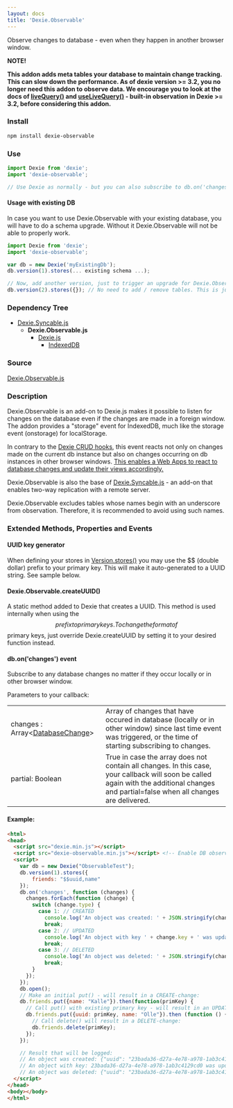 ```yaml
---
layout: docs
title: 'Dexie.Observable'
---
```


Observe changes to database - even when they happen in another browser window.

**NOTE!**

**This addon adds meta tables your database to maintain change tracking. This can slow down the performance. As of dexie version >= 3.2, you no longer need this addon to observe data. We encourage you to look at the docs of [liveQuery()](/docs/liveQuery()) and [useLiveQuery()](/docs/dexie-react-hooks/useLiveQuery()) - built-in observation in Dexie >= 3.2, before considering this addon.**

### Install

```bash
npm install dexie-observable
```

### Use
```javascript
import Dexie from 'dexie';
import 'dexie-observable';

// Use Dexie as normally - but you can also subscribe to db.on('changes').
```

#### Usage with existing DB

In case you want to use Dexie.Observable with your existing database, you will have to do a schema upgrade. Without it Dexie.Observable will not be able to properly work.

```javascript
import Dexie from 'dexie';
import 'dexie-observable';

var db = new Dexie('myExistingDb');
db.version(1).stores(... existing schema ...);

// Now, add another version, just to trigger an upgrade for Dexie.Observable
db.version(2).stores({}); // No need to add / remove tables. This is just to allow the addon to install its tables.
```

### Dependency Tree

 * [Dexie.Syncable.js](/docs/Syncable/Dexie.Syncable.js)
   * **Dexie.Observable.js**
     * [Dexie.js](/docs/Dexie/Dexie.js)
       * [IndexedDB](https://developer.mozilla.org/en-US/docs/Web/API/IndexedDB_API)

### Source

[Dexie.Observable.js](https://github.com/dfahlander/Dexie.js/blob/master/addons/Dexie.Observable/src/Dexie.Observable.js)

### Description

Dexie.Observable is an add-on to Dexie.js makes it possible to listen for changes on the database even if the changes are made in a foreign window. The addon provides a "storage" event for IndexedDB, much like the storage event (onstorage) for localStorage.

In contrary to the [Dexie CRUD hooks](/docs/Tutorial/Design#the-crud-hooks-create-read-update-delete), this event reacts not only on changes made on the current db instance but also on changes occurring on db instances in other browser windows. <u>This enables a Web Apps to react to database changes and update their views accordingly.</u>

Dexie.Observable is also the base of [Dexie.Syncable.js](/docs/Syncable/Dexie.Syncable.js) - an add-on that enables two-way replication with a remote server.

Dexie.Observable excludes tables whose names begin with an underscore from observation. Therefore, it is recommended to avoid using such names.

### Extended Methods, Properties and Events

#### UUID key generator

When defining your stores in [Version.stores()](/docs/Version/Version.stores()) you may use the $$ (double dollar) prefix to your primary key. This will make it auto-generated to a UUID string. See sample below.

#### Dexie.Observable.createUUID()
A static method added to Dexie that creates a UUID. This method is used internally when using the $$ prefix to primary keys. To change the format of $$ primary keys, just override Dexie.createUUID by setting it to your desired function instead.

#### db.on('changes') event
Subscribe to any database changes no matter if they occur locally or in other browser window.

Parameters to your callback:

<table>
<tr><td>changes : Array&lt;<a href="/docs/Observable/Dexie.Observable.DatabaseChange">DatabaseChange</a>&gt;</td><td>Array of changes that have occured in database (locally or in other window) since last time event was triggered, or the time of starting subscribing to changes.</td></tr>
<tr><td>partial: Boolean</td><td>True in case the array does not contain all changes. In this case, your callback will soon be called again with the additional changes and partial=false when all changes are delivered.</td></tr>
</table>

#### Example:

```html
<html>
<head>
  <script src="dexie.min.js"></script>
  <script src="dexie-observable.min.js"></script> <!-- Enable DB observation -->
  <script>
    var db = new Dexie("ObservableTest");
    db.version(1).stores({
        friends: "$$uuid,name"
    });
    db.on('changes', function (changes) {
      changes.forEach(function (change) {
        switch (change.type) {
          case 1: // CREATED
            console.log('An object was created: ' + JSON.stringify(change.obj));
            break;
          case 2: // UPDATED
            console.log('An object with key ' + change.key + ' was updated with modifications: ' + JSON.stringify(change.mods));
            break;
          case 3: // DELETED
            console.log('An object was deleted: ' + JSON.stringify(change.oldObj));
            break;
        }
      });
    });
    db.open();
    // Make an initial put() - will result in a CREATE-change:
    db.friends.put({name: "Kalle"}).then(function(primKey) {
      // Call put() with existing primary key - will result in an UPDATE-change:
      db.friends.put({uuid: primKey, name: "Olle"}).then (function () {
        // Call delete() will result in a DELETE-change:
        db.friends.delete(primKey);
      });
    });

    // Result that will be logged:
    // An object was created: {"uuid": "23bada36-d27a-4e78-a978-1ab3c4129cd0", name: "Kalle"}
    // An object with key: 23bada36-d27a-4e78-a978-1ab3c4129cd0 was updated with modifications: {"name": "Olle"}
    // An object was deleted: {"uuid": "23bada36-d27a-4e78-a978-1ab3c4129cd0", name: "Olle"}
  </script>
</head>
<body></body>
</html>
```
